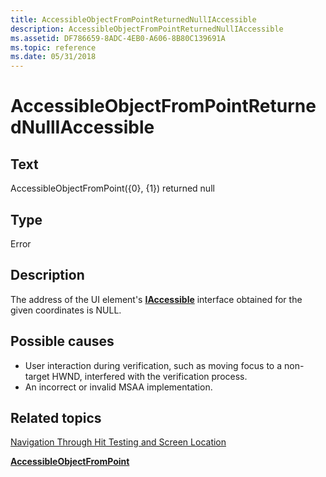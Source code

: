 ```yaml
---
title: AccessibleObjectFromPointReturnedNullIAccessible
description: AccessibleObjectFromPointReturnedNullIAccessible
ms.assetid: DF786659-8ADC-4EB0-A606-8B80C139691A
ms.topic: reference
ms.date: 05/31/2018
---
```


# AccessibleObjectFromPointReturnedNullIAccessible

## Text

AccessibleObjectFromPoint({0}, {1}) returned null

## Type

Error

## Description

The address of the UI element's [**IAccessible**](/windows/desktop/api/oleacc/nn-oleacc-iaccessible) interface obtained for the given coordinates is NULL.

## Possible causes

-   User interaction during verification, such as moving focus to a non-target HWND, interfered with the verification process.
-   An incorrect or invalid MSAA implementation.

## Related topics

<dl> <dt>

[Navigation Through Hit Testing and Screen Location](navigation-through-hit-testing-and-screen-location.md)
</dt> <dt>

[**AccessibleObjectFromPoint**](/windows/desktop/api/Oleacc/nf-oleacc-accessibleobjectfrompoint)
</dt> </dl>

 

 




